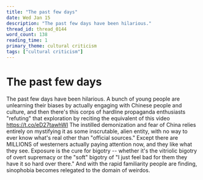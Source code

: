```yaml
---
title: "The past few days"
date: Wed Jan 15
description: "The past few days have been hilarious."
thread_id: thread_0144
word_count: 138
reading_time: 1
primary_theme: cultural criticism
tags: ["cultural criticism"]
---
```


# The past few days

The past few days have been hilarious. A bunch of young people are unlearning their biases by actually engaging with Chinese people and culture, and then there's this corps of hardline propaganda enthusiasts "refuting" that exploration by reciting the equivalent of this video https://t.co/eD27tawhWl The instilled demonization and fear of China relies entirely on mystifying it as some inscrutable, alien entity, with no way to ever know what's real other than "official sources." Except there are MILLIONS of westerners actually paying attention now, and they like what they see. Exposure is the cure for bigotry -- whether it's the vitriolic bigotry of overt supremacy or the "soft" bigotry of "I just feel bad for them they have it so hard over there." And with the rapid familiarity people are finding, sinophobia becomes relegated to the domain of weirdos.